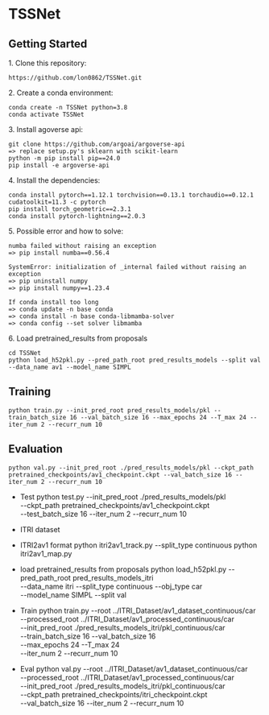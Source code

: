 # TSSNet

## Getting Started

1\. Clone this repository:
```
https://github.com/lon0862/TSSNet.git
```

2\. Create a conda environment:
```
conda create -n TSSNet python=3.8
conda activate TSSNet
```

3\. Install agoverse api:
```
git clone https://github.com/argoai/argoverse-api
=> replace setup.py's sklearn with scikit-learn
python -m pip install pip==24.0
pip install -e argoverse-api
```

4\. Install the dependencies:
```
conda install pytorch==1.12.1 torchvision==0.13.1 torchaudio==0.12.1 cudatoolkit=11.3 -c pytorch
pip install torch_geometric==2.3.1
conda install pytorch-lightning==2.0.3
```

5\. Possible error and how to solve:
```
numba failed without raising an exception
=> pip install numba==0.56.4

SystemError: initialization of _internal failed without raising an exception
=> pip uninstall numpy
=> pip install numpy==1.23.4

If conda install too long
=> conda update -n base conda
=> conda install -n base conda-libmamba-solver
=> conda config --set solver libmamba
```

6\. Load pretrained_results from proposals
```
cd TSSNet
python load_h52pkl.py --pred_path_root pred_results_models --split val --data_name av1 --model_name SIMPL
```

## Training 
```
python train.py --init_pred_root pred_results_models/pkl --train_batch_size 16 --val_batch_size 16 --max_epochs 24 --T_max 24 --iter_num 2 --recurr_num 10
```

## Evaluation
```
python val.py --init_pred_root ./pred_results_models/pkl --ckpt_path pretrained_checkpoints/av1_checkpoint.ckpt --val_batch_size 16 --iter_num 2 --recurr_num 10
```
- Test 
	python test.py --init_pred_root ./pred_results_models/pkl \
	--ckpt_path pretrained_checkpoints/av1_checkpoint.ckpt \
	--test_batch_size 16 --iter_num 2 --recurr_num 10

- ITRI dataset
- ITRI2av1 format
	python itri2av1_track.py --split_type continuous
	python itri2av1_map.py

- load pretrained_results from proposals
	python load_h52pkl.py --pred_path_root pred_results_models_itri \
	--data_name itri --split_type continuous --obj_type car \
	--model_name SIMPL --split val 

- Train 
	python train.py 
	--root ../ITRI_Dataset/av1_dataset_continuous/car \
	--processed_root ../ITRI_Dataset/av1_processed_continuous/car \
	--init_pred_root ./pred_results_models_itri/pkl_continuous/car \
	--train_batch_size 16 --val_batch_size 16 \
	--max_epochs 24 --T_max 24 \
	--iter_num 2 --recurr_num 10
	

- Eval 
	python val.py --root ../ITRI_Dataset/av1_dataset_continuous/car \
	--processed_root ../ITRI_Dataset/av1_processed_continuous/car \
	--init_pred_root ./pred_results_models_itri/pkl_continuous/car \
	--ckpt_path pretrained_checkpoints/itri_checkpoint.ckpt \
	--val_batch_size 16 --iter_num 2 --recurr_num 10 
